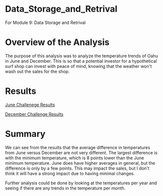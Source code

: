 # Data_Storage_and_Retrival
For Module 9: Data Storage and Retrival 

# Overview of the Analysis 
The purpose of this analysis was to analyze the temperature trends of Oahu in June and December.  This is so that a potential investor for a hypothetical surf shop can invest with peace of mind, knowing that the weather won't wash out the sales for the shop.

# Results 
[June Challenege Results](URL)

[December Challenge Results](URL)

# Summary 
We can see from the results that the average difference in temperatures from June versus December are not very different.  The largest difference is with the minimum temperature, which is 8 points lower than the June minimum temperature.  June does have higher averages in general, but the difference is only by a few points.  This may impact the sales, but I don't think it will have a strong impact due to having minimal changes. 

Further analysis could be done by looking at the temperatures per year and seeing if there are any trends in the temperature per month. 
